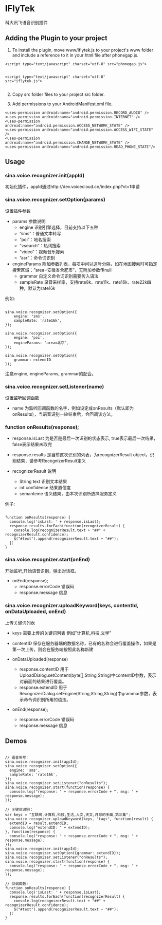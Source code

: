 # IFlyTek

科大讯飞语音识别插件

## Adding the Plugin to your project
1. To install the plugin, move www/iflytek.js to your project's www folder and include a reference to it in your html file after phonegap.js.
<pre><code>&lt;script type="text/javascript" charset="utf-8" src="phonegap.js"></script>
&lt;script type="text/javascript" charset="utf-8" src="iflytek.js"></script>
</code></pre>

2. Copy src folder files to your project src folder.

3. Add permissions to your AndroidManifest.xml file.
<pre><code>&lt;uses-permission android:name="android.permission.RECORD_AUDIO" />
&lt;uses-permission android:name="android.permission.INTERNET" />
&lt;uses-permission android:name="android.permission.ACCESS_NETWORK_STATE" />
&lt;uses-permission android:name="android.permission.ACCESS_WIFI_STATE" />
&lt;uses-permission android:name="android.permission.CHANGE_NETWORK_STATE" />
&lt;uses-permission android:name="android.permission.READ_PHONE_STATE"/>
</code></pre>

## Usage

### sina.voice.recognizer.init(appId)

初始化插件，appId通过http://dev.voicecloud.cn/index.php?vt=1申请

### sina.voice.recognizer.setOption(params)

设置插件参数

* params 参数说明
  * engine  识别引擎选择，目前支持以下五种
  * ”sms”：普通文本转写
  * “poi”：地名搜索
  * ”vsearch”：热词搜索
  * ”video”：视频音乐搜索
  * ”asr”：命令词识别
* engineParams  附加参数列表，每项中间以逗号分隔，如在地图搜索时可指定搜索区域：”area=安徽省合肥市”，无附加参数传null
  * grammar	自定义命令词识别需要传入语法
  * sampleRate	录音采样率，支持rate8k、rate11k、rate16k、rate22k四种，默认为rate16k

例如:
<pre><code>
sina.voice.recognizer.setOption({
    engine: 'sms',
    sampleRate: 'rate16k',
});
 
sina.voice.recognizer.setOption({
    engine: 'poi',
    engineParams: 'area=北京',
});
 
sina.voice.recognizer.setOption({
    grammar: extendID
});
</code></pre>
注意engine, engineParams, grammar的配合。

### sina.voice.recognizer.setListener(name)

设置监听回调函数

* name 为监听回调函数的名字，例如设定成onResults（默认即为onResults），当语音识别一轮结束后，会回调该方法。

### function onResults(response);

* response.isLast 为是否是最后一次识别的状态表示, true表示最后一次结果，false表示结果未取完
* response.results 是当前这次识别的列表，为recognizerResult object，识别结果，请参考RecognizerResult定义

* recognizerResult 说明
  * String text	识别文本结果
  * int confidence	结果置信度
  * semanteme	语义结果，由本次识别所选择服务定义

例子:
<pre><code>
function onResults(response) {
  console.log('isLast: ' + response.isLast);
  response.results.forEach(function(recognizerResult) {
    console.log(recognizerResult.text + "##" + recognizerResult.confidence);
    $("#text").append(recognizerResult.text + "##");
  })  
}
</code></pre>

### sina.voice.recognizer.start(onEnd)

开始监听,开始语音识别，弹出对话框。

* onEnd(response);
  * response.errorCode 错误码
  * response.message 信息

### sina.voice.recognizer.uploadKeyword(keys, contentId, onDataUploaded, onEnd)

上传关键词列表

* keys	需要上传的关键词列表 例如”计算机,科技,文学”
* contentID	保存在服务器端的数据名称，已有的名称会进行覆盖操作，如果是第一次上传，则会在服务端按照此名称新建

* onDataUploaded(response)
  * response.contentID 用于UploadDialog.setContent(byte[],String,String)中contentID参数，表示对前面的结果进行覆盖。
  * response.extendID 用于RecognizerDialog.setEngine(String,String,String)中grammar参数，表示命令词识别所用的语法。

* onEnd(response);
  * response.errorCode 错误码
  * response.message 信息

## Demos
<pre><code>
// 语音听写：
sina.voice.recognizer.init(appId);
sina.voice.recognizer.setOption({
  engine: 'sms',
  sampleRate: 'rate16k',
}); 
sina.voice.recognizer.setListener("onResults");
sina.voice.recognizer.start(function(response) {
  console.log("response: " + response.errorCode + ", msg: " + response.message);
});

// 关键词识别：
var keys = "互联网,计算机,科技,生活,人文,天文,月球的多面,第三集";
sina.voice.recognizer.uploadKeyword(keys, "tags", function(result) {
  extendID = result.extendID;
  console.log("extendID: " + extendID);
}, function(response) {
  console.log("response: " + response.errorCode + ", msg: " + response.message);
});
sina.voice.recognizer.init(appId);
sina.voice.recognizer.setOption({grammar: extendID});
sina.voice.recognizer.setListener("onResults");
sina.voice.recognizer.start(function(response) {
  console.log("response: " + response.errorCode + ", msg: " + response.message);
});

// 回调函数:
function onResults(response) {
  console.log('isLast: ' + response.isLast);
  response.results.forEach(function(recognizerResult) {
    console.log(recognizerResult.text + "##" + recognizerResult.confidence);
    $("#text").append(recognizerResult.text + "##");
  })
}
</pre></code>